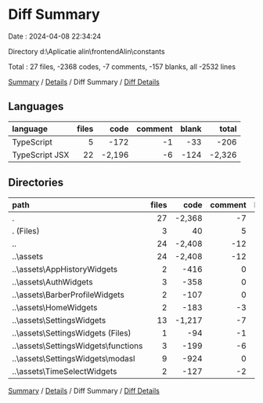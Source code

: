 # Diff Summary

Date : 2024-04-08 22:34:24

Directory d:\\Aplicatie alin\\frontendAlin\\constants

Total : 27 files,  -2368 codes, -7 comments, -157 blanks, all -2532 lines

[Summary](results.md) / [Details](details.md) / Diff Summary / [Diff Details](diff-details.md)

## Languages
| language | files | code | comment | blank | total |
| :--- | ---: | ---: | ---: | ---: | ---: |
| TypeScript | 5 | -172 | -1 | -33 | -206 |
| TypeScript JSX | 22 | -2,196 | -6 | -124 | -2,326 |

## Directories
| path | files | code | comment | blank | total |
| :--- | ---: | ---: | ---: | ---: | ---: |
| . | 27 | -2,368 | -7 | -157 | -2,532 |
| . (Files) | 3 | 40 | 5 | 7 | 52 |
| .. | 24 | -2,408 | -12 | -164 | -2,584 |
| ..\\assets | 24 | -2,408 | -12 | -164 | -2,584 |
| ..\\assets\\AppHistoryWidgets | 2 | -416 | 0 | -20 | -436 |
| ..\\assets\\AuthWidgets | 3 | -358 | 0 | -11 | -369 |
| ..\\assets\\BarberProfileWidgets | 2 | -107 | 0 | -4 | -111 |
| ..\\assets\\HomeWidgets | 2 | -183 | -3 | -14 | -200 |
| ..\\assets\\SettingsWidgets | 13 | -1,217 | -7 | -102 | -1,326 |
| ..\\assets\\SettingsWidgets (Files) | 1 | -94 | -1 | -8 | -103 |
| ..\\assets\\SettingsWidgets\\functions | 3 | -199 | -6 | -38 | -243 |
| ..\\assets\\SettingsWidgets\\modasl | 9 | -924 | 0 | -56 | -980 |
| ..\\assets\\TimeSelectWidgets | 2 | -127 | -2 | -13 | -142 |

[Summary](results.md) / [Details](details.md) / Diff Summary / [Diff Details](diff-details.md)